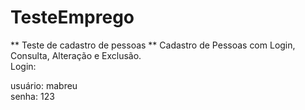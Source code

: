 # TesteEmprego
** Teste de cadastro de pessoas ** 
Cadastro de Pessoas com Login, Consulta, Alteração e Exclusão.  
Login:    

usuário: mabreu   
senha: 123  


